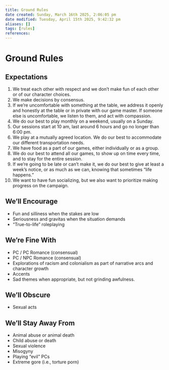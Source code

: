 ```yaml
---
title: Ground Rules
date created: Sunday, March 16th 2025, 2:06:05 pm
date modified: Tuesday, April 15th 2025, 9:42:32 pm
aliases: []
tags: [rules]
references: 
---
```


# Ground Rules

## Expectations

1. We treat each other with respect and we don’t make fun of each other or of our character choices.
2. We make decisions by consensus.
3. If we’re uncomfortable with something at the table, we address it openly and honestly at the table or in private with our game master. If someone else is uncomfortable, we listen to them, and act with compassion.
4. We do our best to play monthly on a weekend, usually on a Sunday.
5. Our sessions start at 10 am, last around 6 hours and go no longer than 6:00 pm.
6. We play at a mutually agreed location. We do our best to accommodate our different transportation needs.
7. We have food as a part of our games, either individually or as a group.
8. We do our best to attend all our games, to show up on time every time, and to stay for the entire session.
9. If we’re going to be late or can’t make it, we do our best to give at least a week’s notice, or as much as we can, knowing that sometimes “life happens.”
10. We want to have fun socializing, but we also want to prioritize making progress on the campaign.

## We’ll Encourage

- Fun and silliness when the stakes are low
- Seriousness and gravitas when the situation demands
- “True-to-life” roleplaying

## We’re Fine With

- PC / PC Romance (consensual)
- PC / NPC Romance (consensual)
- Explorations of racism and colonialism as part of narrative arcs and character growth
- Accents
- Sad themes when appropriate, but not grinding awfulness.

## We’ll Obscure

- Sexual acts

## We’ll Stay Away From

- Animal abuse or animal death
- Child abuse or death
- Sexual violence
- Misogyny
- Playing “evil” PCs
- Extreme gore (i.e., torture porn)
